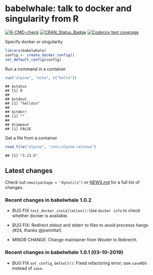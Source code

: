 
# babelwhale: talk to docker and singularity from R

<!-- badges: start -->

[![R-CMD-check](https://github.com/dynverse/babelwhale/workflows/R-CMD-check/badge.svg)](https://github.com/dynverse/babelwhale/actions)
[![CRAN\_Status\_Badge](https://www.r-pkg.org/badges/version/babelwhale)](https://cran.r-project.org/package=babelwhale)
[![Codecov test
coverage](https://codecov.io/gh/dynverse/babelwhale/branch/master/graph/badge.svg)](https://codecov.io/gh/dynverse/babelwhale?branch=master)
<!-- badges: end -->

Specify docker or singularity

``` r
library(babelwhale)
config <- create_docker_config()
set_default_config(config)
```

Run a command in a container

``` r
run("alpine", "echo", c("hello"))
```

    ## $status
    ## [1] 0
    ## 
    ## $stdout
    ## [1] "hello\n"
    ## 
    ## $stderr
    ## [1] ""
    ## 
    ## $timeout
    ## [1] FALSE

Get a file from a container

``` r
read_file("alpine", "/etc/alpine-release")
```

    ## [1] "3.13.5"

## Latest changes

Check out `news(package = "dynutils")` or [NEWS.md](NEWS.md) for a full
list of changes.

<!-- This section gets automatically generated from NEWS.md -->

### Recent changes in babelwhale 1.0.2

-   BUG FIX `test_docker_installation()`: Use `docker info` to check
    whether docker is available.

-   BUG FIX: Redirect stdout and stderr to files to avoid processx hangs
    (\#24, thanks @joelnitta!).

-   MINOR CHANGE: Change maintainer from Wouter to Robrecht.

### Recent changes in babelwhale 1.0.1 (03-10-2019)

-   BUG FIX `set_config_default()`: Fixed refactoring error; use
    `saveRDS` instead of `save`.

